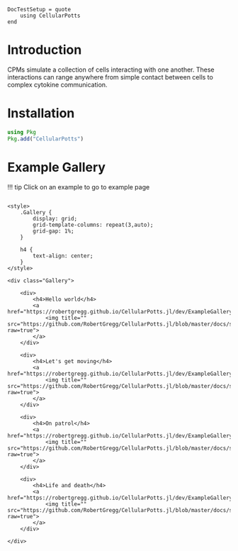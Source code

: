 ```@meta
DocTestSetup = quote
    using CellularPotts
end
```

# Introduction

CPMs simulate a collection of cells interacting with one another. These interactions can range anywhere from simple contact between cells to complex cytokine communication.

# Installation

```julia
using Pkg
Pkg.add("CellularPotts")
```

# Example Gallery

!!! tip
    Click on an example to go to example page

```@raw html

<style>
    .Gallery {
        display: grid;
        grid-template-columns: repeat(3,auto);
        grid-gap: 1%;
    }  

    h4 {
        text-align: center;
    }
</style>

<div class="Gallery">

    <div>
        <h4>Hello world</h4>
        <a href="https://robertgregg.github.io/CellularPotts.jl/dev/ExampleGallery/HelloWorld/HelloWorld/">
            <img title="" src="https://github.com/RobertGregg/CellularPotts.jl/blob/master/docs/src/ExampleGallery/HelloWorld/HelloWorld.gif?raw=true">
        </a>
    </div>

    <div>
        <h4>Let's get moving</h4>
        <a href="https://robertgregg.github.io/CellularPotts.jl/dev/ExampleGallery/LetsGetMoving/LetsGetMoving/">
            <img title="" src="https://github.com/RobertGregg/CellularPotts.jl/blob/master/docs/src/ExampleGallery/HelloWorld/HelloWorld.gif?raw=true">
        </a>
    </div>

    <div>
        <h4>On patrol</h4>
        <a href="https://robertgregg.github.io/CellularPotts.jl/dev/ExampleGallery/OnPatrol/OnPatrol/">
            <img title="" src="https://github.com/RobertGregg/CellularPotts.jl/blob/master/docs/src/ExampleGallery/OnPatrol/OnPatrol.gif?raw=true">
        </a>
    </div>

    <div>
        <h4>Life and death</h4>
        <a href="https://robertgregg.github.io/CellularPotts.jl/dev/ExampleGallery/LifeAndDeath/LifeAndDeath/">
            <img title="" src="https://github.com/RobertGregg/CellularPotts.jl/blob/master/docs/src/ExampleGallery/LifeAndDeath/LifeAndDeath.gif?raw=true">
        </a>
    </div>

</div>

```